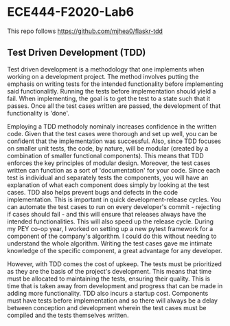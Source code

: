 # ECE444-F2020-Lab6

This repo follows https://github.com/mjhea0/flaskr-tdd

## Test Driven Development (TDD)

Test driven development is a methodology that one implements when working on a development project. The method involves putting the emphasis on writing tests for the intended functionality before implementing said functionalitly. Running the tests before implementation should yield a fail. When implementing, the goal is to get the test to a state such that it passes. Once all the test cases written are passed, the development of that functionality is 'done'. 

Employing a TDD methodoly nominaly increases confidence in the written code. Given that the test cases were thorough and set up well, you can be confident that the implementation was successful. Also, since TDD focuses on smaller unit tests, the code, by nature, will be modular (created by a combination of smaller functional components). This means that TDD enforces the key principles of modular design. Moreover, the test cases written can function as a sort of 'documentation' for your code. Since each test is individual and separately tests the components, you will have an explanation of what each component does simply by looking at the test cases. TDD also helps prevent bugs and defects in the code implementation. This is important in quick development-release cycles. You can automate the test cases to run on every developer's commit - rejecting if cases should fail - and this will ensure that releases always have the intended functionalities. This will also speed up the release cycle. During my PEY co-op year, I worked on setting up a new pytest framework for a component of the company's algorithm. I could do this without needing to understand the whole algorithm. Writing the test cases gave me intimate knowledge of the specific component, a great advantage for any developer.

However, with TDD comes the cost of upkeep. The tests must be prioritized as they are the basis of the project's development. This means that time must be allocated to maintaining the tests, ensuring their quality. This is time that is taken away from development and progress that can be made in adding more functionality. TDD also incurs a startup cost. Components must have tests before implementation and so there will always be a delay between conception and development wherein the test cases must be compiled and the tests themselves written. 
